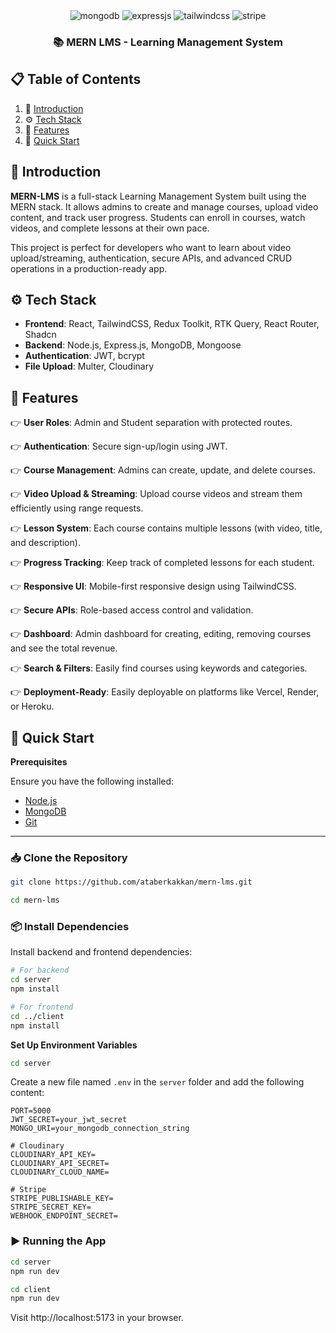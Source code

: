 <div align="center">
  <div>
    <img src="https://img.shields.io/badge/-MongoDB-black?style=for-the-badge&logoColor=white&logo=mongodb&color=47A248" alt="mongodb" />
    <img src="https://img.shields.io/badge/-Express_JS-black?style=for-the-badge&logoColor=white&logo=express&color=000000" alt="expressjs" />
    <img src="https://img.shields.io/badge/-Tailwind_CSS-black?style=for-the-badge&logoColor=white&logo=tailwindcss&color=06B6D4" alt="tailwindcss" />
    <img src="https://img.shields.io/badge/Stripe-black?style=for-the-badge&logo=stripe&logoColor=white&color=008CDD
    " alt="stripe"/>
  </div>

  <h3 align="center">📚 MERN LMS - Learning Management System</h3>
</div>

## 📋 <a name="table">Table of Contents</a>

1. 🎯 [Introduction](#introduction)
2. ⚙️ [Tech Stack](#tech-stack)
3. 🔋 [Features](#features)
4. 🚀 [Quick Start](#quick-start)

## <a name="introduction">🎯 Introduction</a>

**MERN-LMS** is a full-stack Learning Management System built using the MERN stack. It allows admins to create and manage courses, upload video content, and track user progress. Students can enroll in courses, watch videos, and complete lessons at their own pace.

This project is perfect for developers who want to learn about video upload/streaming, authentication, secure APIs, and advanced CRUD operations in a production-ready app.

## <a name="tech-stack">⚙️ Tech Stack</a>

- **Frontend**: React, TailwindCSS, Redux Toolkit, RTK Query, React Router, Shadcn
- **Backend**: Node.js, Express.js, MongoDB, Mongoose
- **Authentication**: JWT, bcrypt
- **File Upload**: Multer, Cloudinary

## <a name="features">🔋 Features</a>

👉 **User Roles**: Admin and Student separation with protected routes.

👉 **Authentication**: Secure sign-up/login using JWT.

👉 **Course Management**: Admins can create, update, and delete courses.

👉 **Video Upload & Streaming**: Upload course videos and stream them efficiently using range requests.

👉 **Lesson System**: Each course contains multiple lessons (with video, title, and description).

👉 **Progress Tracking**: Keep track of completed lessons for each student.

👉 **Responsive UI**: Mobile-first responsive design using TailwindCSS.

👉 **Secure APIs**: Role-based access control and validation.

👉 **Dashboard**: Admin dashboard for creating, editing, removing courses and see the total revenue.

👉 **Search & Filters**: Easily find courses using keywords and categories.

👉 **Deployment-Ready**: Easily deployable on platforms like Vercel, Render, or Heroku.

## <a name="quick-start">🚀 Quick Start</a>

**Prerequisites**

Ensure you have the following installed:

- [Node.js](https://nodejs.org/)
- [MongoDB](https://www.mongodb.com/)
- [Git](https://git-scm.com/)

---

### 📥 Clone the Repository

```bash
git clone https://github.com/ataberkakkan/mern-lms.git

cd mern-lms
```

### 📦 Install Dependencies

Install backend and frontend dependencies:

```bash
# For backend
cd server
npm install

# For frontend
cd ../client
npm install

```

**Set Up Environment Variables**

```bash
cd server
```

Create a new file named `.env` in the `server` folder and add the following content:

```env
PORT=5000
JWT_SECRET=your_jwt_secret
MONGO_URI=your_mongodb_connection_string

# Cloudinary
CLOUDINARY_API_KEY=
CLOUDINARY_API_SECRET=
CLOUDINARY_CLOUD_NAME=

# Stripe
STRIPE_PUBLISHABLE_KEY=
STRIPE_SECRET_KEY=
WEBHOOK_ENDPOINT_SECRET=
```

### ▶️ Running the App

```bash
cd server
npm run dev

cd client
npm run dev
```

Visit http://localhost:5173 in your browser.
